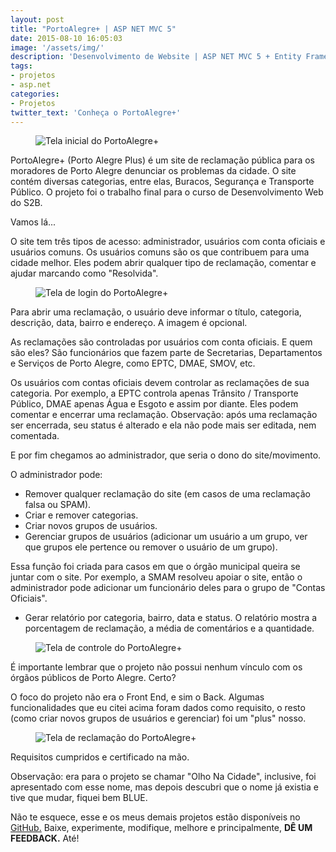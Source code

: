 ```yaml
---
layout: post
title: "PortoAlegre+ | ASP NET MVC 5"
date: 2015-08-10 16:05:03
image: '/assets/img/'
description: 'Desenvolvimento de Website | ASP NET MVC 5 + Entity Framework'
tags:
- projetos
- asp.net  
categories:
- Projetos
twitter_text: 'Conheça o PortoAlegre+'
---
```


<figure>
	<img src="{{site.baseurl}}/assets/img/porto-alegre-plus/1.png" alt="Tela inicial do PortoAlegre+">
</figure>

PortoAlegre+ (Porto Alegre Plus) é um site de reclamação pública para os moradores de Porto Alegre denunciar os problemas da cidade. O site contém diversas categorias, entre elas, Buracos, Segurança e Transporte Público. O projeto foi o trabalho final para o curso de Desenvolvimento Web do S2B.

Vamos lá...

O site tem três tipos de acesso: administrador, usuários com conta oficiais e usuários comuns. Os usuários comuns são os que contribuem para uma cidade melhor. Eles podem abrir qualquer tipo de reclamação, comentar e ajudar marcando como "Resolvida". 

<figure>
	<img src="{{site.baseurl}}/assets/img/porto-alegre-plus/2.png" alt="Tela de login do PortoAlegre+">
</figure>

Para abrir uma reclamação, o usuário deve informar o título, categoria, descrição, data, bairro e endereço. A imagem é opcional.

As reclamações são controladas por usuários com conta oficiais. E quem são eles? São funcionários que fazem parte de Secretarias, Departamentos e Serviços de Porto Alegre, como EPTC, DMAE, SMOV, etc.

Os usuários com contas oficiais devem controlar as reclamações de sua categoria. Por exemplo, a EPTC controla apenas Trânsito / Transporte Público, DMAE apenas Água e Esgoto e assim por diante. Eles podem comentar e encerrar uma reclamação. Observação: após uma reclamação ser encerrada, seu status é alterado e ela não pode mais ser editada, nem comentada.

E por fim chegamos ao administrador, que seria o dono do site/movimento.

O administrador pode: 

+ Remover qualquer reclamação do site (em casos de uma reclamação falsa ou SPAM).
+ Criar e remover categorias.
+ Criar novos grupos de usuários.
+ Gerenciar grupos de usuários (adicionar um usuário a um grupo, ver que grupos ele pertence ou remover o usuário de um grupo). 

Essa função foi criada para casos em que o órgão municipal queira se juntar com o site. Por exemplo, a SMAM resolveu apoiar o site, então o administrador pode adicionar um funcionário deles para o grupo de "Contas Oficiais".

+ Gerar relatório por categoria, bairro, data e status. O relatório mostra a porcentagem de reclamação, a média de comentários e a quantidade.

<figure>
	<img src="{{site.baseurl}}/assets/img/porto-alegre-plus/3.png" alt="Tela de controle do PortoAlegre+">
</figure>  

É importante lembrar que o projeto não possui nenhum vínculo com os órgãos públicos de Porto Alegre. Certo?

O foco do projeto não era o Front End, e sim o Back. Algumas funcionalidades que eu citei acima foram dados como requisito, o resto (como criar novos grupos de usuários e gerenciar) foi um "plus" nosso.

<figure>
	<img src="{{site.baseurl}}/assets/img/porto-alegre-plus/4.png" alt="Tela de reclamação do PortoAlegre+">
</figure>  

Requisitos cumpridos e certificado na mão. 

Observação: era para o projeto se chamar "Olho Na Cidade", inclusive, foi apresentado com esse nome, mas depois descubri que o nome já existia e tive que mudar, fiquei bem BLUE.

Não te esquece, esse e os meus demais projetos estão disponíveis no <a href="https://github.com/AbreuNaWeb/porto-alegre-plus" target="_blank">GitHub.</a> Baixe, experimente, modifique, melhore e principalmente, **DÊ UM FEEDBACK.** Até!